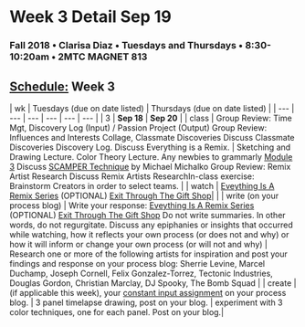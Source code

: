 # Week 3 Detail Sep 19

### Fall 2018 • Clarisa Diaz • Tuesdays and Thursdays • 8:30-10:20am • 2MTC MAGNET 813

## [Schedule:](./) Week 3

| wk | Tuesdays \(due on date listed\) | Thursdays \(due on date listed\) |
| --- | --- | --- | --- | --- | --- |
| 3 | **Sep 18** | **Sep 20** |
| class | Group Review: Time Mgt,  Discovery Log \(Input\) / Passion Project \(Output\) Group Review: Influences and Interests Collage, Classmate Discoveries Discuss Classmate Discoveries Discovery Log. Discuss Everything is a Remix. | Sketching and Drawing Lecture. Color Theory Lecture. Any newbies to grammarly [Module 3](http://teaching.polishedsolid.com/ip/mod3/content/index.html) Discuss [SCAMPER Technique](https://www.mindtools.com/pages/article/newCT_02.htm) by Michael Michalko Group Review: Remix Artist Research Discuss Remix Artists ResearchIn-class exercise: Brainstorm Creators in order to select teams. |
| watch | [Eveything Is A Remix Series](http://everythingisaremix.info/watch-the-series) \(OPTIONAL\) [Exit Through The Gift Shop](https://vimeo.com/122141050)|  |
| write \(on your process blog\) | Write your response: [Eveything Is A Remix Series](http://everythingisaremix.info/watch-the-series) \(OPTIONAL\) [Exit Through The Gift Shop](https://vimeo.com/122141050) Do not write summaries. In other words, do not regurgitate. Discuss any epiphanies or insights that occurred while watching, how it reflects your own process \(or does not and why\) or how it will inform or change your own process \(or will not and why\) | Research one or more of the following artists for inspiration and post your findings and response on your process blog: Sherrie Levine, Marcel Duchamp, Joseph Cornell, Felix Gonzalez-Torrez, Tectonic Industries, Douglas Gordon, Christian Marclay, DJ Spooky, The Bomb Squad |
| create | \(if applicable this week\), your [constant input assignment](../assignments/constant-input-or-output.md) on your process blog. |  3 panel timelapse drawing, post on your blog. |   experiment with 3 color techniques, one for each panel. Post on your blog.|

